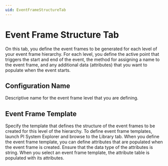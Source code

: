```yaml
---
uid: EventFrameStructureTab
---
```


# Event Frame Structure Tab

On this tab, you define the event frames to be generated for each level of your event frame hierarchy. For each level, you define the active point that triggers the start and end of the event, the method for assigning a name to the event frame, and any additional data (attributes) that you want to populate when the event starts.

## Configuration Name

Descriptive name for the event frame level that you are defining.

## Event Frame Template

Specify the template that defines the structure of the event frames to be created for this level of the hierarchy. To define event frame templates, launch PI System Explorer and browse to the Library tab. When you define the event frame template, you can define attributes that are populated when the event frame is created. Ensure that the data type of the attributes is string. When you select an event frame template, the attribute table is populated with its attributes.

